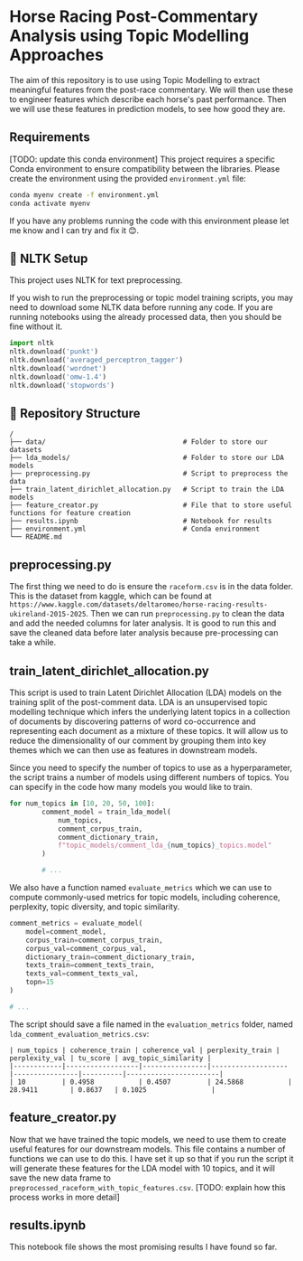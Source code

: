 # Horse Racing Post-Commentary Analysis using Topic Modelling Approaches

The aim of this repository is to use using Topic Modelling to extract meaningful features from the post-race commentary. We will then use these to engineer features which describe each horse's past performance. Then we will use these features in prediction models, to see how good they are.

## Requirements

[TODO: update this conda environment]
This project requires a specific Conda environment to ensure compatibility between the libraries. Please create the environment using the provided `environment.yml` file:

```bash
conda myenv create -f environment.yml
conda activate myenv
```

If you have any problems running the code with this environment please let me know and I can try and fix it 😊.

## 🧾 NLTK Setup

This project uses NLTK for text preprocessing. 

If you wish to run the preprocessing or topic model training scripts, you may need to download some NLTK data before running any code. If you are running notebooks using the already processed data, then you should be fine without it.

```python
import nltk
nltk.download('punkt')
nltk.download('averaged_perceptron_tagger')
nltk.download('wordnet')
nltk.download('omw-1.4')
nltk.download('stopwords')
```

## 📁 Repository Structure

```
/
├── data/                                  # Folder to store our datasets
├── lda_models/                            # Folder to store our LDA models
├── preprocessing.py                       # Script to preprocess the data
├── train_latent_dirichlet_allocation.py   # Script to train the LDA models
├── feature_creator.py                     # File that to store useful functions for feature creation
├── results.ipynb                          # Notebook for results
├── environment.yml                        # Conda environment
└── README.md
```

## preprocessing.py

The first thing we need to do is ensure the `raceform.csv` is in the data folder. This is the dataset from kaggle, which can be found at `https://www.kaggle.com/datasets/deltaromeo/horse-racing-results-ukireland-2015-2025`.
Then we can run `preprocessing.py` to clean the data and add the needed columns for later analysis. It is good to run this and save the cleaned data before later analysis because pre-processing can take a while.

## train_latent_dirichlet_allocation.py

This script is used to train Latent Dirichlet Allocation (LDA) models on the training split of the post-comment data. LDA is an unsupervised topic modelling technique which infers the underlying latent topics in a collection of documents by discovering patterns of word co-occurrence and representing each document as a mixture of these topics. It will allow us to reduce the dimensionality of our comment by grouping them into key themes which we can then use as features in downstream models.

Since you need to specify the number of topics to use as a hyperparameter, the script trains a number of models using different numbers of topics. You can specify in the code how many models you would like to train.
```python
for num_topics in [10, 20, 50, 100]:
        comment_model = train_lda_model(
            num_topics, 
            comment_corpus_train, 
            comment_dictionary_train, 
            f"topic_models/comment_lda_{num_topics}_topics.model"
        )

        # ...
```
We also have a function named `evaluate_metrics` which we can use to compute commonly-used metrics for topic models, including coherence, perplexity, topic diversity, and topic similarity.
```python
comment_metrics = evaluate_model(
    model=comment_model, 
    corpus_train=comment_corpus_train,
    corpus_val=comment_corpus_val,
    dictionary_train=comment_dictionary_train,
    texts_train=comment_texts_train,
    texts_val=comment_texts_val,
    topn=15
)

# ...
```

The script should save a file named in the `evaluation_metrics` folder, named `lda_comment_evaluation_metrics.csv`:

```csv
| num_topics | coherence_train | coherence_val | perplexity_train | perplexity_val | tu_score | avg_topic_similarity |
|------------|------------------|----------------|-------------------|----------------|----------|-----------------------|
| 10         | 0.4958           | 0.4507         | 24.5868           | 28.9411        | 0.8637   | 0.1025                |

```

## feature_creator.py

Now that we have trained the topic models, we need to use them to create useful features for our downstream models. This file contains a number of functions we can use to do this. I have set it up so that if you run the script it will generate these features for the LDA model with 10 topics, and it will save the new data frame to `preprocessed_raceform_with_topic_features.csv`.
[TODO: explain how this process works in more detail]

## results.ipynb

This notebook file shows the most promising results I have found so far.